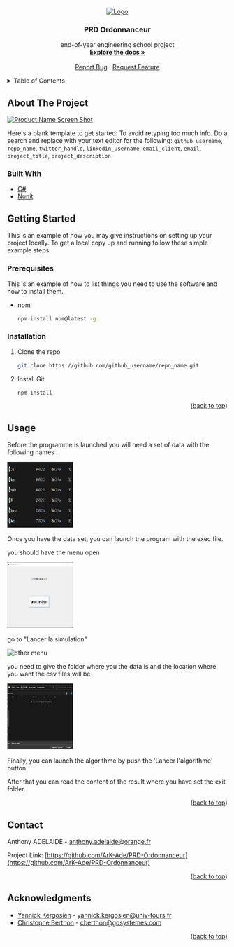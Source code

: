 <!-- PROJECT LOGO -->
<br />
<div align="center">
  <a href="https://github.com/ArK-Ade/PRD-Ordonnanceur">
    <img src="images/logo.png" alt="Logo" width="80" height="80">
  </a>

<h3 align="center">PRD Ordonnanceur</h3>

  <p align="center">
    end-of-year engineering school project
    <br />
    <a href="https://github.com/github_username/repo_name"><strong>Explore the docs »</strong></a>
    <br />
    <br />
    <a href="https://github.com/ArK-Ade/PRD-Ordonnanceur/issues">Report Bug</a>
    ·
    <a href="https://github.com/ArK-Ade/PRD-Ordonnanceur/issues">Request Feature</a>
  </p>
</div>



<!-- TABLE OF CONTENTS -->
<details>
  <summary>Table of Contents</summary>
  <ol>
    <li>
      <a href="#about-the-project">About The Project</a>
      <ul>
        <li><a href="#built-with">Built With</a></li>
      </ul>
    </li>
    <li>
      <a href="#getting-started">Getting Started</a>
      <ul>
        <li><a href="#prerequisites">Prerequisites</a></li>
        <li><a href="#installation">Installation</a></li>
      </ul>
    </li>
    <li><a href="#usage">Usage</a></li>
    <li><a href="#roadmap">Roadmap</a></li>
    <li><a href="#contributing">Contributing</a></li>
    <li><a href="#license">License</a></li>
    <li><a href="#contact">Contact</a></li>
    <li><a href="#acknowledgments">Acknowledgments</a></li>
  </ol>
</details>



<!-- ABOUT THE PROJECT -->
## About The Project

[![Product Name Screen Shot][product-screenshot]](https://example.com)

Here's a blank template to get started: To avoid retyping too much info. Do a search and replace with your text editor for the following: `github_username`, `repo_name`, `twitter_handle`, `linkedin_username`, `email_client`, `email`, `project_title`, `project_description`


### Built With

* [C#](https://docs.microsoft.com/fr-fr/dotnet/csharp/)
* [Nunit](https://nunit.org/)


<!-- GETTING STARTED -->
## Getting Started

This is an example of how you may give instructions on setting up your project locally.
To get a local copy up and running follow these simple example steps.

### Prerequisites

This is an example of how to list things you need to use the software and how to install them.
* npm
  ```sh
  npm install npm@latest -g
  ```

### Installation

1. Clone the repo
   ```sh
   git clone https://github.com/github_username/repo_name.git
   ```
2. Install Git
   ```sh
   npm install
   ```

<p align="right">(<a href="#top">back to top</a>)</p>



<!-- USAGE EXAMPLES -->
## Usage

Before the programme is launched you will need a set of data with the following names :

<img src="images/data.png" alt="Data" width="150" height="150">

Once you have the data set, you can launch the program with the exec file.

you should have the menu open

<img src="images/menu.png" alt="Menu" width="150" height="150">

go to "Lancer la simulation"

<img src="images/nextMenu.png" alt="other menu" width="150" height="150">

you need to give the folder where you the data is and the location where you want the csv files will be

<img src="images/selection.png" alt="selection" width="150" height="150">

Finally, you can launch the algorithme by push the 'Lancer l'algorithme' button

After that you can read the content of the result where you have set the exit folder.
 

<p align="right">(<a href="#top">back to top</a>)</p>


<!-- CONTACT -->
## Contact

Anthony ADELAIDE - anthony.adelaide@orange.fr

Project Link: [https://github.com/ArK-Ade/PRD-Ordonnanceur](https://github.com/ArK-Ade/PRD-Ordonnanceur)

<p align="right">(<a href="#top">back to top</a>)</p>


<!-- ACKNOWLEDGMENTS -->
## Acknowledgments

* [Yannick Kergosien]() - yannick.kergosien@univ-tours.fr
* [Christophe Berthon]() - cberthon@gosystemes.com

<p align="right">(<a href="#top">back to top</a>)</p>



<!-- MARKDOWN LINKS & IMAGES -->
<!-- https://www.markdownguide.org/basic-syntax/#reference-style-links -->
[contributors-shield]: https://img.shields.io/github/contributors/github_username/repo_name.svg?style=for-the-badge
[contributors-url]: https://github.com/github_username/repo_name/graphs/contributors
[forks-shield]: https://img.shields.io/github/forks/github_username/repo_name.svg?style=for-the-badge
[forks-url]: https://github.com/github_username/repo_name/network/members
[stars-shield]: https://img.shields.io/github/stars/github_username/repo_name.svg?style=for-the-badge
[stars-url]: https://github.com/github_username/repo_name/stargazers
[issues-shield]: https://img.shields.io/github/issues/github_username/repo_name.svg?style=for-the-badge
[issues-url]: https://github.com/github_username/repo_name/issues
[license-shield]: https://img.shields.io/github/license/github_username/repo_name.svg?style=for-the-badge
[license-url]: https://github.com/github_username/repo_name/blob/master/LICENSE.txt
[linkedin-shield]: https://img.shields.io/badge/-LinkedIn-black.svg?style=for-the-badge&logo=linkedin&colorB=555
[linkedin-url]: https://linkedin.com/in/linkedin_username
[product-screenshot]: images/screenshot.png
